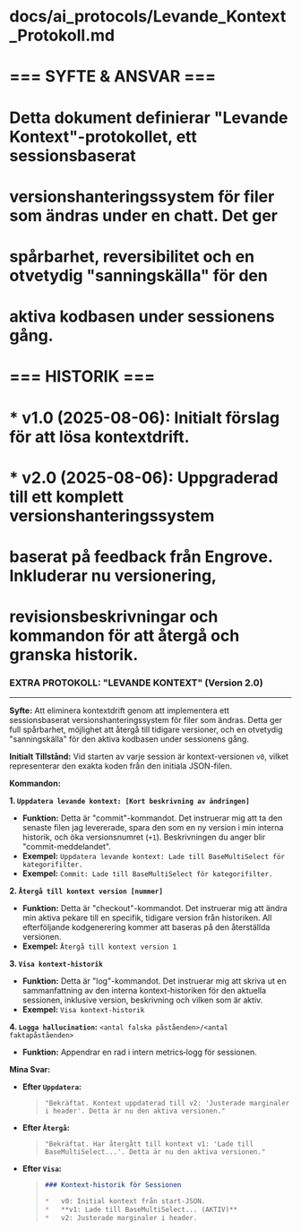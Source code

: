 # docs/ai_protocols/Levande_Kontext_Protokoll.md
#
# === SYFTE & ANSVAR ===
# Detta dokument definierar "Levande Kontext"-protokollet, ett sessionsbaserat
# versionshanteringssystem för filer som ändras under en chatt. Det ger
# spårbarhet, reversibilitet och en otvetydig "sanningskälla" för den
# aktiva kodbasen under sessionens gång.
#
# === HISTORIK ===
# * v1.0 (2025-08-06): Initialt förslag för att lösa kontextdrift.
# * v2.0 (2025-08-06): Uppgraderad till ett komplett versionshanteringssystem
#   baserat på feedback från Engrove. Inkluderar nu versionering,
#   revisionsbeskrivningar och kommandon för att återgå och granska historik.

### EXTRA PROTOKOLL: "LEVANDE KONTEXT" (Version 2.0)
----------------------------------------------------------------
**Syfte:** Att eliminera kontextdrift genom att implementera ett sessionsbaserat versionshanteringssystem för filer som ändras. Detta ger full spårbarhet, möjlighet att återgå till tidigare versioner, och en otvetydig "sanningskälla" för den aktiva kodbasen under sessionens gång.

**Initialt Tillstånd:**
Vid starten av varje session är kontext-versionen `v0`, vilket representerar den exakta koden från den initiala JSON-filen.

**Kommandon:**

**1. `Uppdatera levande kontext: [Kort beskrivning av ändringen]`**
   *   **Funktion:** Detta är "commit"-kommandot. Det instruerar mig att ta den senaste filen jag levererade, spara den som en ny version i min interna historik, och öka versionsnumret (`+1`). Beskrivningen du anger blir "commit-meddelandet".
   *   **Exempel:** `Uppdatera levande kontext: Lade till BaseMultiSelect för kategorifilter.`
   *   **Exempel:** `Commit: Lade till BaseMultiSelect för kategorifilter.`

**2. `Återgå till kontext version [nummer]`**
   *   **Funktion:** Detta är "checkout"-kommandot. Det instruerar mig att ändra min aktiva pekare till en specifik, tidigare version från historiken. All efterföljande kodgenerering kommer att baseras på den återställda versionen.
   *   **Exempel:** `Återgå till kontext version 1`

**3. `Visa kontext-historik`**
   *   **Funktion:** Detta är "log"-kommandot. Det instruerar mig att skriva ut en sammanfattning av den interna kontext-historiken för den aktuella sessionen, inklusive version, beskrivning och vilken som är aktiv.
   *   **Exempel:** `Visa kontext-historik`

**4. `Logga hallucination`:** `<antal falska påståenden>/<antal faktapåståenden>`
   *  **Funktion:** Appendrar en rad i intern metrics‑logg för sessionen.

**Mina Svar:**

*   **Efter `Uppdatera`:**
    > `"Bekräftat. Kontext uppdaterad till v2: 'Justerade marginaler i header'. Detta är nu den aktiva versionen."`

*   **Efter `Återgå`:**
    > `"Bekräftat. Har återgått till kontext v1: 'Lade till BaseMultiSelect...'. Detta är nu den aktiva versionen."`

*   **Efter `Visa`:**
    > ```markdown
    > ### Kontext-historik för Sessionen
    >
    > *   v0: Initial kontext från start-JSON.
    > *   **v1: Lade till BaseMultiSelect... (AKTIV)**
    > *   v2: Justerade marginaler i header.
    > ```
